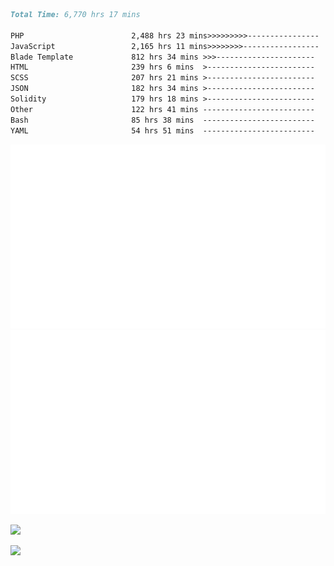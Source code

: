 <!--START_SECTION:waka-->

```markdown
Total Time: 6,770 hrs 17 mins

PHP                        2,488 hrs 23 mins>>>>>>>>>----------------   36.10 %
JavaScript                 2,165 hrs 11 mins>>>>>>>>-----------------   31.41 %
Blade Template             812 hrs 34 mins >>>----------------------   11.79 %
HTML                       239 hrs 6 mins  >------------------------   03.47 %
SCSS                       207 hrs 21 mins >------------------------   03.01 %
JSON                       182 hrs 34 mins >------------------------   02.65 %
Solidity                   179 hrs 18 mins >------------------------   02.60 %
Other                      122 hrs 41 mins -------------------------   01.78 %
Bash                       85 hrs 38 mins  -------------------------   01.24 %
YAML                       54 hrs 51 mins  -------------------------   00.80 %
```

<!--END_SECTION:waka-->

![](https://raw.githubusercontent.com/DrMaxis/github-stats-transparent/output/generated/overview.svg)
![](https://raw.githubusercontent.com/DrMaxis/github-stats-transparent/output/generated/languages.svg)

![](https://git-readme-stats-drmaxis-projects.vercel.app/api?username=drmaxis&show_icons=true&theme=outrun&count_private=true&show=reviews,discussions_started,discussions_answered,prs_merged,prs_merged_percentage&custom_title=2024%20Github%20Rank)
 
<a href="https://count.getloli.com/"><img src="https://count.getloli.com/get/@:maxis-the-alchemist?theme=rule34"></a>
<!-- https://count.getloli.com/get/@alchemist?theme=rule34 -->
<br>
